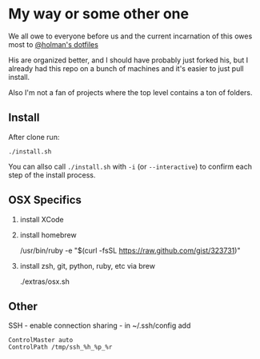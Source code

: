 My way or some other one
========================

We all owe to everyone before us and the current incarnation of this owes most
to [@holman's dotfiles](https://github.com/holman/dotfiles)

His are organized better, and I should have probably just forked his, but I
already had this repo on a bunch of machines and it's easier to just pull install.

Also I'm not a fan of projects where the top level contains a ton of folders.

Install
-------

After clone run:

    ./install.sh

You can allso call `./install.sh` with `-i` (or `--interactive`) to confirm
each step of the install process.

OSX Specifics
-------------

1. install XCode
2. install homebrew

    /usr/bin/ruby -e "$(curl -fsSL https://raw.github.com/gist/323731)"

3. install zsh, git, python, ruby, etc via brew

    ./extras/osx.sh

Other
-----

SSH - enable connection sharing - in ~/.ssh/config add

    ControlMaster auto
    ControlPath /tmp/ssh_%h_%p_%r

